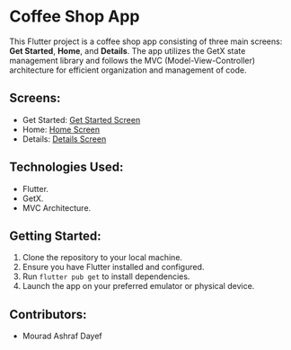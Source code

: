 # Coffee Shop App

This Flutter project is a coffee shop app consisting of three main screens: **Get Started**, **Home**, and **Details**. The app utilizes the GetX state management library and follows the MVC (Model-View-Controller) architecture for efficient organization and management of code.

## Screens:
- Get Started: [Get Started Screen](https://github.com/Rado-Dayef/coffee_shop_app/assets/121133001/e81d5bce-25f9-44fe-8b03-5feadaece67c)
- Home: [Home Screen](https://github.com/Rado-Dayef/coffee_shop_app/assets/121133001/3a2ff462-a1bf-4729-9105-6df8cddafc9c)
- Details: [Details Screen](https://github.com/Rado-Dayef/coffee_shop_app/assets/121133001/8870e2bc-1bdd-4ea5-b25e-665652ad5944)

## Technologies Used:
- Flutter.
- GetX.
- MVC Architecture.

## Getting Started:
1. Clone the repository to your local machine.
2. Ensure you have Flutter installed and configured.
3. Run `flutter pub get` to install dependencies.
4. Launch the app on your preferred emulator or physical device.

## Contributors:
- Mourad Ashraf Dayef
